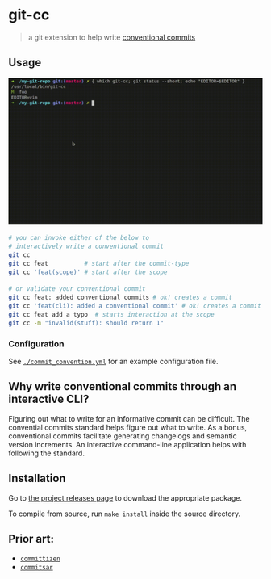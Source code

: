 # git-cc
> a git extension to help write [conventional commits][cc-standard]


## Usage

![demo video](./assets/demo.gif)

```sh
# you can invoke either of the below to
# interactively write a conventional commit
git cc
git cc feat          # start after the commit-type
git cc 'feat(scope)' # start after the scope

# or validate your conventional commit
git cc feat: added conventional commits # ok! creates a commit
git cc 'feat(cli): added a conventional commit' # ok! creates a commit
git cc feat add a typo  # starts interaction at the scope
git cc -m "invalid(stuff): should return 1"
```
### Configuration
See [`./commit_convention.yml`](./commit_convention.yml) for an example configuration file.

## Why write conventional commits through an interactive CLI? 
Figuring out what to write for an informative commit can be difficult.
The convential commits standard helps figure out what to write.
As a bonus, conventional commits facilitate generating changelogs and semantic version increments.
An interactive command-line application helps with following the standard.


## Installation

Go to [the project releases page][releases page] to download the appropriate package.

To compile from source, run `make install` inside the source directory.


## Prior art:

- [`committizen`][commitizen]
- [`commitsar`][commitsar]

<!-- links -->
[cc-standard]: https://www.conventionalcommits.org/en/v1.0.0/

[commitizen]: https://github.com/commitizen/cz-cli
[commitlint]: https://github.com/conventional-changelog/commitlint/tree/master/%40commitlint/config-conventional
[commitsar]: https://github.com/commitsar-app/commitsar
[releases page]: https://github.com/skalt/git-cc/releases/latest
